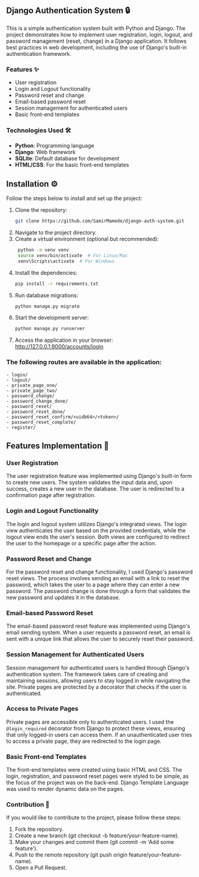 ## Django Authentication System 🔒

This is a simple authentication system built with Python and Django. The project demonstrates how to implement user registration, login, logout, and password management (reset, change) in a Django application. It follows best practices in web development, including the use of Django's built-in authentication framework.

### Features ✨

- User registration
- Login and Logout functionality
- Password reset and change
- Email-based password reset
- Session management for authenticated users
- Basic front-end templates

### Technologies Used 🛠️

- **Python**: Programming language
- **Django**: Web framework
- **SQLite**: Default database for development
- **HTML/CSS**: For the basic front-end templates

## Installation ⚙️

Follow the steps below to install and set up the project:

1. Clone the repository:
   ```bash
   git clone https://github.com/SamirMamede/django-auth-system.git
2. Navigate to the project directory.
3. Create a virtual environment (optional but recommended):
   ```bash
    python -m venv venv
    source venv/bin/activate  # For Linux/Mac
    venv\Scripts\activate  # For Windows
4. Install the dependencies:
    ```bash
    pip install -r requirements.txt
5. Run database migrations:
    ```bash
    python manage.py migrate
6. Start the development server:
    ```bash
    python manage.py runserver
7. Access the application in your browser: http://127.0.0.1:8000/accounts/login

### The following routes are available in the application:

    - login/
    - logout/
    - private_page_one/
    - private_page_two/
    - password_change/
    - password_change_done/
    - password_reset/
    - password_reset_done/
    - password_reset_confirm/<uidb64>/<token>/
    - password_reset_complete/
    - register/

## Features Implementation 📝

### User Registration
The user registration feature was implemented using Django's built-in form to create new users. The system validates the input data and, upon success, creates a new user in the database. The user is redirected to a confirmation page after registration.

### Login and Logout Functionality
The login and logout system utilizes Django's integrated views. The login view authenticates the user based on the provided credentials, while the logout view ends the user's session. Both views are configured to redirect the user to the homepage or a specific page after the action.

### Password Reset and Change
For the password reset and change functionality, I used Django's password reset views. The process involves sending an email with a link to reset the password, which takes the user to a page where they can enter a new password. The password change is done through a form that validates the new password and updates it in the database.

### Email-based Password Reset
The email-based password reset feature was implemented using Django's email sending system. When a user requests a password reset, an email is sent with a unique link that allows the user to securely reset their password.

### Session Management for Authenticated Users
Session management for authenticated users is handled through Django's authentication system. The framework takes care of creating and maintaining sessions, allowing users to stay logged in while navigating the site. Private pages are protected by a decorator that checks if the user is authenticated.

### Access to Private Pages
Private pages are accessible only to authenticated users. I used the `@login_required` decorator from Django to protect these views, ensuring that only logged-in users can access them. If an unauthenticated user tries to access a private page, they are redirected to the login page.

### Basic Front-end Templates
The front-end templates were created using basic HTML and CSS. The login, registration, and password reset pages were styled to be simple, as the focus of the project was on the back-end. Django Template Language was used to render dynamic data on the pages.

### Contribution 🤝

If you would like to contribute to the project, please follow these steps:

1. Fork the repository.
2. Create a new branch (git checkout -b feature/your-feature-name).
3. Make your changes and commit them (git commit -m 'Add some feature').
4. Push to the remote repository (git push origin feature/your-feature-name).
5. Open a Pull Request.